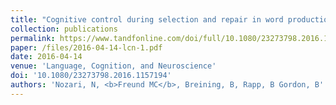 ```yaml
---
title: "Cognitive control during selection and repair in word production"
collection: publications
permalink: https://www.tandfonline.com/doi/full/10.1080/23273798.2016.1157194
paper: /files/2016-04-14-lcn-1.pdf
date: 2016-04-14
venue: 'Language, Cognition, and Neuroscience'
doi: '10.1080/23273798.2016.1157194'
authors: 'Nozari, N, <b>Freund MC</b>, Breining, B, Rapp, B Gordon, B'
---
```

